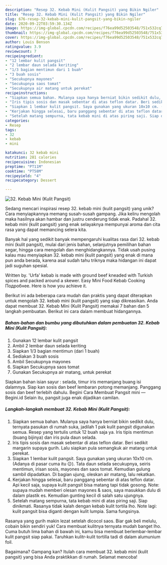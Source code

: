 ```yaml
---
description: "Resep 32. Kebab Mini (Kulit Pangsit) yang Bikin Ngiler"
title: "Resep 32. Kebab Mini (Kulit Pangsit) yang Bikin Ngiler"
slug: 676-resep-32-kebab-mini-kulit-pangsit-yang-bikin-ngiler
date: 2020-09-22T03:59:30.134Z
image: https://img-global.cpcdn.com/recipes/f76ea99d52503548/751x532cq70/32-kebab-mini-kulit-pangsit-foto-resep-utama.jpg
thumbnail: https://img-global.cpcdn.com/recipes/f76ea99d52503548/751x532cq70/32-kebab-mini-kulit-pangsit-foto-resep-utama.jpg
cover: https://img-global.cpcdn.com/recipes/f76ea99d52503548/751x532cq70/32-kebab-mini-kulit-pangsit-foto-resep-utama.jpg
author: Louis Benson
ratingvalue: 3.9
reviewcount: 7
recipeingredient:
- "12 lembar kulit pangsit"
- "2 lembar daun selada keriting"
- "1/3 bagian mentimun dari 1 buah"
- "3 buah sosis"
- "Secukupnya mayones"
- "Secukupnya saos tomat"
- "Secukupnya air matang untuk perekat"
recipeinstructions:
- "Siapkan semua bahan. Mulanya saya hanya berniat bikin sedikit dulu, ternyata pasukan di rumah suka, jadilah 1 pak kulit pangsit digunakan semua. Resep yang tertulis untuk 12 buah saja ya. Iris tipis mentimun (buang bijinya) dan iris pula daun selada."
- "Iris tipis sosis dan masak sebentar di atas teflon datar. Beri sedikit margarin supaya gurih. Lalu siapkan pula semangkuk air matang untuk perekat."
- "Siapkan 1 lembar kulit pangsit. Saya gunakan yang ukuran 10x10 cm. (Adanya di pasar cuma itu 😉). Tata daun selada secukupnya, seiris mentimun, irisan sosis, mayones dan saos tomat. Kemudian gulung sambil dipadatkan. Di bagian ujung, oleskan air matang, lalu rekatkan."
- "Kerjakan hingga selesai, baru panggang sebentar di atas teflon datar. Api kecil saja, supaya kulit pangsit bisa matang tapi tidak gosong. Note: supaya mudah memberi olesan mayones &amp; saos, saya masukkan dulu di dalam plastik es. Kemudian gunting kecil di salah satu ujungnya."
- "Setelah matang sempurna, tata kebab mini di atas piring saji. Siap dinikmati. Rasanya tidak kalah dengan kebab kulit tortila lho. Note lagi: kulit pangsit bisa diganti dengan kulit lumpia. Sama fungsinya."
categories:
- Resep
tags:
- 32
- kebab
- mini

katakunci: 32 kebab mini 
nutrition: 281 calories
recipecuisine: Indonesian
preptime: "PT11M"
cooktime: "PT58M"
recipeyield: "4"
recipecategory: Dessert

---
```



![32. Kebab Mini (Kulit Pangsit)](https://img-global.cpcdn.com/recipes/f76ea99d52503548/751x532cq70/32-kebab-mini-kulit-pangsit-foto-resep-utama.jpg)

Sedang mencari inspirasi resep 32. kebab mini (kulit pangsit) yang unik? Cara menyiapkannya memang susah-susah gampang. Jika keliru mengolah maka hasilnya akan hambar dan justru cenderung tidak enak. Padahal 32. kebab mini (kulit pangsit) yang enak selayaknya mempunyai aroma dan cita rasa yang dapat memancing selera kita.

Banyak hal yang sedikit banyak mempengaruhi kualitas rasa dari 32. kebab mini (kulit pangsit), mulai dari jenis bahan, selanjutnya pemilihan bahan segar, hingga cara mengolah dan menghidangkannya. Tidak usah pusing kalau mau menyiapkan 32. kebab mini (kulit pangsit) yang enak di mana pun anda berada, karena asal sudah tahu triknya maka hidangan ini dapat jadi suguhan spesial.

Written by. &#39;Urfa&#39; kebab is made with ground beef kneaded with Turkish spices and packed around a skewer. Easy Mini Food Kebab Cooking Подробнее. Here is how you achieve it.


Berikut ini ada beberapa cara mudah dan praktis yang dapat diterapkan untuk mengolah 32. kebab mini (kulit pangsit) yang siap dikreasikan. Anda dapat membuat 32. Kebab Mini (Kulit Pangsit) memakai 7 bahan dan 5 langkah pembuatan. Berikut ini cara dalam membuat hidangannya.

<!--inarticleads1-->

##### Bahan-bahan dan bumbu yang dibutuhkan dalam pembuatan 32. Kebab Mini (Kulit Pangsit):

1. Gunakan 12 lembar kulit pangsit
1. Ambil 2 lembar daun selada keriting
1. Siapkan 1/3 bagian mentimun (dari 1 buah)
1. Sediakan 3 buah sosis
1. Ambil Secukupnya mayones
1. Siapkan Secukupnya saos tomat
1. Gunakan Secukupnya air matang, untuk perekat


Siapkan bahan isian sayur : selada, timur iris memanjang buang isi dalamnya. Siap kan sosis dan beef lembaran potong memanjang. Panggang sosis dan beef terlebih dahulu. Begini Cara Membuat Pangsit mini — Begini.id Selain itu, pangsit juga enak dijadikan camilan. 

<!--inarticleads2-->

##### Langkah-langkah membuat 32. Kebab Mini (Kulit Pangsit):

1. Siapkan semua bahan. Mulanya saya hanya berniat bikin sedikit dulu, ternyata pasukan di rumah suka, jadilah 1 pak kulit pangsit digunakan semua. Resep yang tertulis untuk 12 buah saja ya. Iris tipis mentimun (buang bijinya) dan iris pula daun selada.
1. Iris tipis sosis dan masak sebentar di atas teflon datar. Beri sedikit margarin supaya gurih. Lalu siapkan pula semangkuk air matang untuk perekat.
1. Siapkan 1 lembar kulit pangsit. Saya gunakan yang ukuran 10x10 cm. (Adanya di pasar cuma itu 😉). Tata daun selada secukupnya, seiris mentimun, irisan sosis, mayones dan saos tomat. Kemudian gulung sambil dipadatkan. Di bagian ujung, oleskan air matang, lalu rekatkan.
1. Kerjakan hingga selesai, baru panggang sebentar di atas teflon datar. Api kecil saja, supaya kulit pangsit bisa matang tapi tidak gosong. Note: supaya mudah memberi olesan mayones &amp; saos, saya masukkan dulu di dalam plastik es. Kemudian gunting kecil di salah satu ujungnya.
1. Setelah matang sempurna, tata kebab mini di atas piring saji. Siap dinikmati. Rasanya tidak kalah dengan kebab kulit tortila lho. Note lagi: kulit pangsit bisa diganti dengan kulit lumpia. Sama fungsinya.


Rasanya yang gurih makin lezat setelah dicocol saos. Biar gak beli melulu, cobain bikin sendiri yuk! Cara membuat kulitnya ternyata mudah banget lho. Cuma butuh lima bahan di bawah ini, kamu bisa membuat berlembar-lembar kulit pangsit siap pakai. Taruhkan kulitr-kulit tortilla tadi di dalam alumunium foil. 

Bagaimana? Gampang kan? Itulah cara membuat 32. kebab mini (kulit pangsit) yang bisa Anda praktikkan di rumah. Selamat mencoba!
